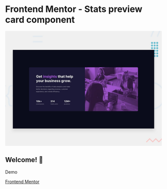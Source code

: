 # Frontend Mentor - Stats preview card component

![Design preview for the Stats preview card component coding challenge](./design/desktop-preview.jpg)

## Welcome! 👋

Demo

[Frontend Mentor](https://stats-preview-card-component-main-karim.netlify.app/)

